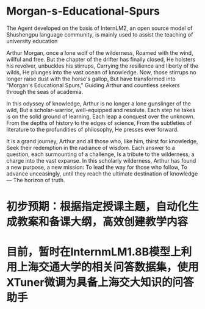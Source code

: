 # Morgan-s-Educational-Spurs
The Agent developed on the basis of InternLM2, an open source model of Shushengpu language community, is mainly used to assist the teaching of university education

Arthur Morgan, once a lone wolf of the wilderness,
Roamed with the wind, willful and free.
But the chapter of the drifter has finally closed,
He holsters his revolver, unbuckles his stirrups,
Carrying the resilience and liberty of the wilds,
He plunges into the vast ocean of knowledge.
Now, those stirrups no longer raise dust with the horse's gallop,
But have transformed into "Morgan's Educational Spurs,"
Guiding Arthur and countless seekers through the seas of academia.

In this odyssey of knowledge, Arthur is no longer a lone gunslinger of the wild,
But a scholar-warrior, well-equipped and resolute.
Each step he takes is on the solid ground of learning,
Each leap a conquest over the unknown.
From the depths of history to the edges of science,
From the subtleties of literature to the profundities of philosophy,
He presses ever forward.

It is a grand journey, Arthur and all those who, like him, thirst for knowledge,
Seek their redemption in the radiance of wisdom.
Each answer to a question, each surmounting of a challenge,
Is a tribute to the wilderness, a charge into the vast expanse.
In this scholarly wilderness, Arthur has found a new purpose, a new mission:
To lead the way for those who follow,
To advance unceasingly, until they reach the ultimate destination of knowledge—
The horizon of truth.

# 初步预期：根据指定授课主题，自动化生成教案和备课大纲，高效创建教学内容

# 目前，暂时在InternmLM1.8B模型上利用上海交通大学的相关问答数据集，使用XTuner微调为具备上海交大知识的问答助手

